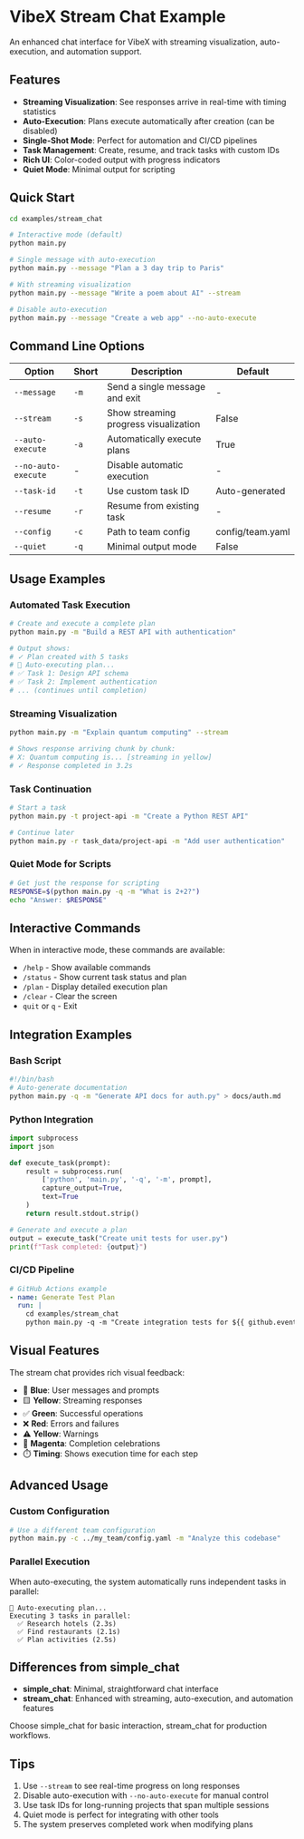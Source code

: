# VibeX Stream Chat Example

An enhanced chat interface for VibeX with streaming visualization, auto-execution, and automation support.

## Features

- **Streaming Visualization**: See responses arrive in real-time with timing statistics
- **Auto-Execution**: Plans execute automatically after creation (can be disabled)
- **Single-Shot Mode**: Perfect for automation and CI/CD pipelines
- **Task Management**: Create, resume, and track tasks with custom IDs
- **Rich UI**: Color-coded output with progress indicators
- **Quiet Mode**: Minimal output for scripting

## Quick Start

```bash
cd examples/stream_chat

# Interactive mode (default)
python main.py

# Single message with auto-execution
python main.py --message "Plan a 3 day trip to Paris"

# With streaming visualization
python main.py --message "Write a poem about AI" --stream

# Disable auto-execution
python main.py --message "Create a web app" --no-auto-execute
```

## Command Line Options

| Option | Short | Description | Default |
|--------|-------|-------------|---------|
| `--message` | `-m` | Send a single message and exit | - |
| `--stream` | `-s` | Show streaming progress visualization | False |
| `--auto-execute` | `-a` | Automatically execute plans | True |
| `--no-auto-execute` | - | Disable automatic execution | - |
| `--task-id` | `-t` | Use custom task ID | Auto-generated |
| `--resume` | `-r` | Resume from existing task | - |
| `--config` | `-c` | Path to team config | config/team.yaml |
| `--quiet` | `-q` | Minimal output mode | False |

## Usage Examples

### Automated Task Execution

```bash
# Create and execute a complete plan
python main.py -m "Build a REST API with authentication"

# Output shows:
# ✓ Plan created with 5 tasks
# 🚀 Auto-executing plan...
# ✅ Task 1: Design API schema
# ✅ Task 2: Implement authentication
# ... (continues until completion)
```

### Streaming Visualization

```bash
python main.py -m "Explain quantum computing" --stream

# Shows response arriving chunk by chunk:
# X: Quantum computing is... [streaming in yellow]
# ✓ Response completed in 3.2s
```

### Task Continuation

```bash
# Start a task
python main.py -t project-api -m "Create a Python REST API"

# Continue later
python main.py -r task_data/project-api -m "Add user authentication"
```

### Quiet Mode for Scripts

```bash
# Get just the response for scripting
RESPONSE=$(python main.py -q -m "What is 2+2?")
echo "Answer: $RESPONSE"
```

## Interactive Commands

When in interactive mode, these commands are available:

- `/help` - Show available commands
- `/status` - Show current task status and plan
- `/plan` - Display detailed execution plan
- `/clear` - Clear the screen
- `quit` or `q` - Exit

## Integration Examples

### Bash Script

```bash
#!/bin/bash
# Auto-generate documentation
python main.py -q -m "Generate API docs for auth.py" > docs/auth.md
```

### Python Integration

```python
import subprocess
import json

def execute_task(prompt):
    result = subprocess.run(
        ['python', 'main.py', '-q', '-m', prompt],
        capture_output=True,
        text=True
    )
    return result.stdout.strip()

# Generate and execute a plan
output = execute_task("Create unit tests for user.py")
print(f"Task completed: {output}")
```

### CI/CD Pipeline

```yaml
# GitHub Actions example
- name: Generate Test Plan
  run: |
    cd examples/stream_chat
    python main.py -q -m "Create integration tests for ${{ github.event.pull_request.title }}"
```

## Visual Features

The stream chat provides rich visual feedback:

- 🤖 **Blue**: User messages and prompts
- 🟨 **Yellow**: Streaming responses
- ✅ **Green**: Successful operations
- ❌ **Red**: Errors and failures
- ⚠️ **Yellow**: Warnings
- 🎉 **Magenta**: Completion celebrations
- ⏱️ **Timing**: Shows execution time for each step

## Advanced Usage

### Custom Configuration

```bash
# Use a different team configuration
python main.py -c ../my_team/config.yaml -m "Analyze this codebase"
```

### Parallel Execution

When auto-executing, the system automatically runs independent tasks in parallel:

```
🚀 Auto-executing plan...
Executing 3 tasks in parallel:
  ✅ Research hotels (2.3s)
  ✅ Find restaurants (2.1s)
  ✅ Plan activities (2.5s)
```

## Differences from simple_chat

- **simple_chat**: Minimal, straightforward chat interface
- **stream_chat**: Enhanced with streaming, auto-execution, and automation features

Choose simple_chat for basic interaction, stream_chat for production workflows.

## Tips

1. Use `--stream` to see real-time progress on long responses
2. Disable auto-execution with `--no-auto-execute` for manual control
3. Use task IDs for long-running projects that span multiple sessions
4. Quiet mode is perfect for integrating with other tools
5. The system preserves completed work when modifying plans